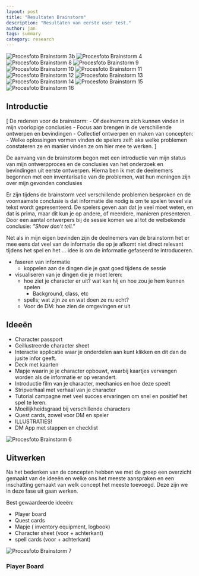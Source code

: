 ```yaml
---
layout: post
title: "Resultaten Brainstorm"
description: "Resultaten van eerste user test."
author: jan
tags: summary
category: research
---
```


<!-- ![Procesfoto Brainstorm 1]({{site.url}}/assets/brainstorm/brainstorm_1.jpeg) -->
<!-- ![Procesfoto Brainstorm 3]({{site.url}}/assets/brainstorm/brainstorm_3.jpeg) -->
![Procesfoto Brainstorm 3b]({{site.url}}/assets/brainstorm/brainstorm_3b.jpg)
![Procesfoto Brainstorm 4]({{site.url}}/assets/brainstorm/brainstorm_4.jpeg)
![Procesfoto Brainstorm 8]({{site.url}}/assets/brainstorm/brainstorm_8.jpeg)
![Procesfoto Brainstorm 9]({{site.url}}/assets/brainstorm/brainstorm_9.jpeg)
![Procesfoto Brainstorm 10]({{site.url}}/assets/brainstorm/brainstorm_10.jpeg)
![Procesfoto Brainstorm 11]({{site.url}}/assets/brainstorm/brainstorm_11.jpeg)
![Procesfoto Brainstorm 12]({{site.url}}/assets/brainstorm/brainstorm_12.jpeg)
![Procesfoto Brainstorm 13]({{site.url}}/assets/brainstorm/brainstorm_13.jpeg)
![Procesfoto Brainstorm 14]({{site.url}}/assets/brainstorm/brainstorm_14.jpeg)
![Procesfoto Brainstorm 15]({{site.url}}/assets/brainstorm/brainstorm_15.jpeg)
![Procesfoto Brainstorm 16]({{site.url}}/assets/brainstorm/brainstorm_16.jpeg)

## Introductie


[ De redenen voor de brainstorm:
	- Of deelnemers zich kunnen vinden in mijn voorlopige conclusies
	- Focus aan brengen in de verschillende ontwerpen en bevindingen
	- Collectief ontwerpen en maken van concepten:
		- Welke oplossingen vormen vinden de spelers zelf: aka welke problemen constateren ze en manier vinden ze om hier mee te werken. ]

De aanvang van de brainstorm begon met een introductie van mijn status van mijn ontwerpproces en de conclusies van het onderzoek en bevindingen uit eerste ontwerpen. Hierna ben ik met de deelnemers begonnen met een inventarisatie van de problemen, wat hun meningen zijn over mijn gevonden conclusies

Er zijn tijdens de brainstorm veel verschillende problemen besproken en de voornaamste conclusie is dat informatie die nodig is om te spelen teveel via tekst wordt gepresenteerd. De spelers geven aan dat je veel moet weten, en dat is prima, maar dit kun je op andere, of meerdere, manieren presenteren. Door een aantal ontwerpers bij de sessie komen we al tot de welbekende conclusie: _"Show don't tell."_ 

Net als in mijn eigen bevinden zijn de deelnemers van de brainstorm het er mee eens dat veel van de informatie die op je afkomt niet direct relevant tijdens het spel en het ... idee is om de informatie gefaseerd te introduceren.

 - faseren van informatie
 	- koppelen aan de dingen die je gaat goed tijdens de sessie
 - visualiseren van je dingen die je moet leren:
 	- hoe ziet je character er uit? wat kan hij en hoe zou je hem kunnen spelen
 		- Background, class, etc
 	- spells; wat zijn ze en wat doen ze nu echt?
 	- Voor de DM: hoe zien de omgevingen er uit

## Ideeën
 - Character passport
 - Geillustreerde character sheet
 - Interactie applicatie waar je onderdelen aan kunt klikken en dit dan de jusite infor geeft.
 - Deck met kaarten
 - Mapje waarin je je character opbouwt, waarbij kaartjes vervangen worden als de informatie er op verandert.
 - Introductie film van je character, mechanics en hoe deze speelt
 - Stripverhaal met verhaal van je character
 - Tutorial campagne met veel succes ervaringen om snel en positief het spel te leren. 
 - Moeilijkheidsgraad bij verschillende characters
 - Quest cards, zowel voor DM en speler
 - ILLUSTRATIES!
 - DM App met stappen en checklist



![Procesfoto Brainstorm 6]({{site.url}}/assets/brainstorm/brainstorm_6.jpeg)

## Uitwerken

Na het bedenken van de concepten hebben we met de groep een overzicht gemaakt van de ideeën en welke ons het meeste aanspraken en een inschatting gemaakt van welk concept het meeste toevoegd. Deze zijn we in deze fase uit gaan werken.

Best gewaardeerde ideeën:
 - Player board
 - Quest cards
 - Mapje ( inventory equipment, logbook)
 - Character sheet (voor + achterkant)
 - spell cards (voor + achterkant)

![Procesfoto Brainstorm 7]({{site.url}}/assets/brainstorm/brainstorm_7.jpeg)

### Player Board
